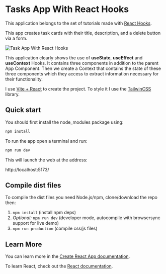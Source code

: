 # Tasks App With React Hooks

This application belongs to the set of tutorials made with [React Hooks](https://es.reactjs.org/docs/hooks-intro.html).

This app creates task cards with their title, description, and a delete button via a form.

![Task App With React Hooks](https://i.ibb.co/9pnHxRJ/task-app-react-hooks.png")

This application clearly shows the use of **useState**, **useEffect** and **useContext** Hooks. It contains three components in addition to the parent App Component. Then we create a Context that contains the state of these three components which they access to extract information necessary for their functionality.

I use [Vite + React](https://vitejs.dev/guide/) to create the project. To style it I use the [TailwinCSS](https://tailwindcss.com/docs/guides/vite) library.


## Quick start

You should first install the node_modules package using:
```bash
npm install
```

To run the app open a terminal and run:
```bash
npm run dev
```

This will launch the web at the address:

http://localhost:5173/

## Compile dist files

To compile the dist files you need Node.js/npm, clone/download the repo then:

1. `npm install` (install npm deps)
2. _Optional:_ `npm run dev` (developer mode, autocompile with browsersync support for live demo)
3. `npm run production` (compile css/js files)

## Learn More

You can learn more in the [Create React App documentation](https://facebook.github.io/create-react-app/docs/getting-started).

To learn React, check out the [React documentation](https://reactjs.org/).